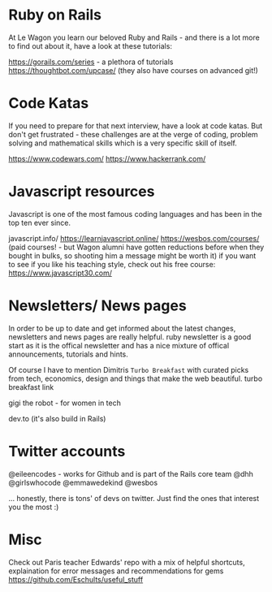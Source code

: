 # Ruby on Rails

At Le Wagon you learn our beloved Ruby and Rails - and there is a lot more to find out about it, have a look at these tutorials:

https://gorails.com/series - a plethora of tutorials
https://thoughtbot.com/upcase/ (they also have courses on advanced git!)

# Code Katas

If you need to prepare for that next interview, have a look at code katas. But don't get frustrated - these challenges are at the verge of coding, problem solving and mathematical skills which is a very specific skill of itself.

https://www.codewars.com/
https://www.hackerrank.com/


# Javascript resources

Javascript is one of the most famous coding languages and has been in the top ten ever since.

javascript.info/
https://learnjavascript.online/
https://wesbos.com/courses/ (paid courses! - but Wagon alumni have gotten reductions before when they bought in bulks, so shooting him a message might be worth it) if you want to see if you like his teaching style, check out his free course:
https://www.javascript30.com/


# Newsletters/ News pages

In order to be up to date and get informed about the latest changes, newsletters and news pages are really helpful.
ruby newsletter is a good start as it is the offical newsletter and has a nice mixture of offical announcements, tutorials and hints.

Of course I have to mention Dimitris `Turbo Breakfast` with curated picks from tech, economics, design and things that make the web beautiful.
turbo breakfast link

gigi the robot - for women in tech

dev.to (it's also build in Rails)

# Twitter accounts

@eileencodes - works for Github and is part of the Rails core team
@dhh
@girlswhocode
@emmawedekind
@wesbos


... honestly, there is tons' of devs on twitter. Just find the ones that interest you the most :)


# Misc

Check out Paris teacher Edwards' repo with a mix of helpful shortcuts, explaination for error messages and recommendations for gems
https://github.com/Eschults/useful_stuff

